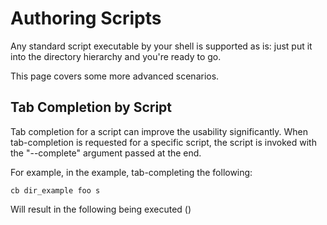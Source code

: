 # Authoring Scripts

Any standard script executable by your shell is supported as is: just put it into the directory hierarchy and you're ready to go.

This page covers some more advanced scenarios.

## Tab Completion by Script

Tab completion for a script can improve the usability significantly. When tab-completion is requested for a specific script, the script is invoked with the "--complete" argument passed at the end.

For example, in the example, tab-completing the following:

    cb dir_example foo s

Will result in the following being executed ()

